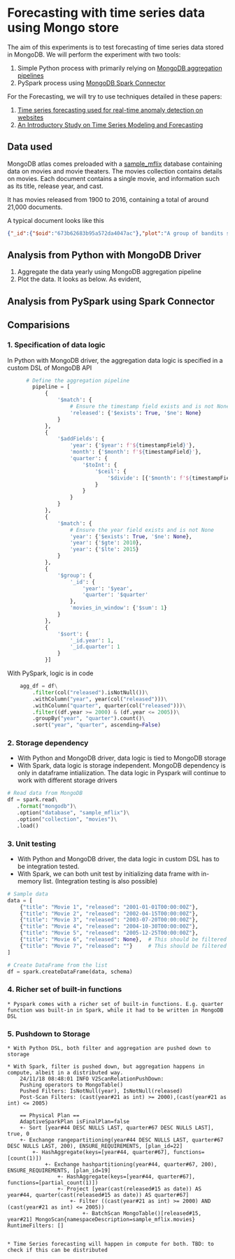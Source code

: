 # Forecasting with time series data using Mongo store
The aim of this experiments is to test forecasting of time series data stored in MongoDB. We will perform the experiment with two tools:
1. Simple Python process with primarily relying on [MongoDB aggregation pipelines](https://www.mongodb.com/docs/manual/core/aggregation-pipeline/)
2. PySpark process using [MongoDB Spark Connector](https://www.mongodb.com/docs/spark-connector/v10.2/)

For the Forecasting, we will try to use techniques detailed in these papers: 
1. [Time series forecasting used for real-time
 anomaly detection on websites](https://www.semanticscholar.org/paper/Time-series-forecasting-used-for-real-time-anomaly-Galvas/43aa251f185ac6c85b988f2c0b96572eb0b26bca)
2. [An Introductory Study on Time Series Modeling and Forecasting](https://arxiv.org/abs/1302.6613)

## Data used
MongoDB atlas comes preloaded with a [sample_mflix](https://www.mongodb.com/docs/atlas/sample-data/sample-mflix/#std-label-mflix-movies) database containing data on movies and movie theaters. The movies collection contains details on movies. Each document contains a single movie, and information such as its title, release year, and cast.

It has movies released from 1900 to 2016, containing a total of around 21,000 documents.

A typical document looks like this
```json
{"_id":{"$oid":"673b62683b95a572da4047ac"},"plot":"A group of bandits stage a brazen train hold-up, only to find a determined posse hot on their heels.","genres":["Short","Western"],"runtime":{"$numberInt":"11"},"cast":["A.C. Abadie","Gilbert M. 'Broncho Billy' Anderson","George Barnes","Justus D. Barnes"],"poster":"https://m.media-amazon.com/images/M/MV5BMTU3NjE5NzYtYTYyNS00MDVmLWIwYjgtMmYwYWIxZDYyNzU2XkEyXkFqcGdeQXVyNzQzNzQxNzI@._V1_SY1000_SX677_AL_.jpg","title":"The Great Train Robbery","fullplot":"Among the earliest existing films in American cinema - notable as the first film that presented a narrative story to tell - it depicts a group of cowboy outlaws who hold up a train and rob the passengers. They are then pursued by a Sheriff's posse. Several scenes have color included - all hand tinted.","languages":["English"],"released":{"$date":{"$numberLong":"-2085523200000"}},"directors":["Edwin S. Porter"],"rated":"TV-G","awards":{"wins":{"$numberInt":"1"},"nominations":{"$numberInt":"0"},"text":"1 win."},"lastupdated":"2015-08-13 00:27:59.177000000","year":{"$numberInt":"1903"},"imdb":{"rating":{"$numberDouble":"7.4"},"votes":{"$numberInt":"9847"},"id":{"$numberInt":"439"}},"countries":["USA"],"type":"movie","tomatoes":{"viewer":{"rating":{"$numberDouble":"3.7"},"numReviews":{"$numberInt":"2559"},"meter":{"$numberInt":"75"}},"fresh":{"$numberInt":"6"},"critic":{"rating":{"$numberDouble":"7.6"},"numReviews":{"$numberInt":"6"},"meter":{"$numberInt":"100"}},"rotten":{"$numberInt":"0"},"lastUpdated":{"$date":{"$numberLong":"1439061370000"}}},"num_mflix_comments":{"$numberInt":"0"}}
```

## Analysis from Python with MongoDB Driver
1. Aggregate the data yearly using MongoDB aggregation pipeline
2. Plot the data. It looks as below. As evident, 

## Analysis from PySpark using Spark Connector

## Comparisions
### 1. Specification of data logic
In Python with MongoDB driver, the aggregation data logic is specified in a custom DSL of MongoDB API
```python
      # Define the aggregation pipeline
        pipeline = [
            {
                '$match': {
                    # Ensure the timestamp field exists and is not None
                    'released': {'$exists': True, '$ne': None}
                }
            },
            {
                '$addFields': {
                    'year': {'$year': f'${timestampField}'},
                    'month': {'$month': f'${timestampField}'},
                    'quarter': {
                        '$toInt': {
                            '$ceil': {
                                '$divide': [{'$month': f'${timestampField}'}, 3]
                            }
                        }
                    }
                }
            },
            {
                '$match': {
                    # Ensure the year field exists and is not None
                    'year': {'$exists': True, '$ne': None},
                    'year': {'$gte': 2010},
                    'year': {'$lte': 2015}
                }
            },
            {
                '$group': {
                    '_id': {
                        'year': '$year',
                        'quarter': '$quarter'
                    },
                    'movies_in_window': {'$sum': 1}
                }
            },
            {
                '$sort': {
                    '_id.year': 1,
                    '_id.quarter': 1
                }
            }]
```
With PySpark, logic is in code
```python
    agg_df = df\
        .filter(col("released").isNotNull())\
        .withColumn("year", year(col("released")))\
        .withColumn("quarter", quarter(col("released")))\
        .filter((df.year >= 2000) & (df.year <= 2005))\
        .groupBy("year", "quarter").count()\
        .sort("year", "quarter", ascending=False)
```

### 2. Storage dependency
   * With Python and MongoDB driver, data logic is tied to MongoDB storage
   * With Spark, data logic is storage independent. MongoDB dependency is only in dataframe intialiization. The data logic in Pyspark will continue to work with different storage drivers

   ```python
   # Read data from MongoDB
   df = spark.read\
      .format("mongodb")\
      .option("database", "sample_mflix")\
      .option("collection", "movies")\
      .load()
   ``` 

### 3. Unit testing
   * With Python and MongoDB driver, the data logic in custom DSL has to be integration tested. 
   * With Spark, we can both unit test by initializing data frame with in-memory list. (Integration testing is also possible)

```python
# Sample data
data = [
    {"title": "Movie 1", "released": "2001-01-01T00:00:00Z"},
    {"title": "Movie 2", "released": "2002-04-15T00:00:00Z"},
    {"title": "Movie 3", "released": "2003-07-20T00:00:00Z"},
    {"title": "Movie 4", "released": "2004-10-30T00:00:00Z"},
    {"title": "Movie 5", "released": "2005-12-25T00:00:00Z"},
    {"title": "Movie 6", "released": None},  # This should be filtered out
    {"title": "Movie 7", "released": ""}     # This should be filtered out
]

# Create DataFrame from the list
df = spark.createDataFrame(data, schema)
```

### 4. Richer set of built-in functions
    * Pyspark comes with a richer set of built-in functions. E.g. quarter function was built-in in Spark, while it had to be written in MongoDB DSL

### 5. Pushdown to Storage
    * With Python DSL, both filter and aggregation are pushed down to storage
    
    * With Spark, filter is pushed down, but aggregation happens in compute, albeit in a distributed way. 
        24/11/18 08:48:01 INFO V2ScanRelationPushDown: 
        Pushing operators to MongoTable()
        Pushed Filters: IsNotNull(year), IsNotNull(released)
        Post-Scan Filters: (cast(year#21 as int) >= 2000),(cast(year#21 as int) <= 2005)

        == Physical Plan ==
        AdaptiveSparkPlan isFinalPlan=false
        +- Sort [year#44 DESC NULLS LAST, quarter#67 DESC NULLS LAST], true, 0
        +- Exchange rangepartitioning(year#44 DESC NULLS LAST, quarter#67 DESC NULLS LAST, 200), ENSURE_REQUIREMENTS, [plan_id=22]
            +- HashAggregate(keys=[year#44, quarter#67], functions=[count(1)])
                +- Exchange hashpartitioning(year#44, quarter#67, 200), ENSURE_REQUIREMENTS, [plan_id=19]
                    +- HashAggregate(keys=[year#44, quarter#67], functions=[partial_count(1)])
                    +- Project [year(cast(released#15 as date)) AS year#44, quarter(cast(released#15 as date)) AS quarter#67]
                        +- Filter ((cast(year#21 as int) >= 2000) AND (cast(year#21 as int) <= 2005))
                            +- BatchScan MongoTable()[released#15, year#21] MongoScan{namespaceDescription=sample_mflix.movies} RuntimeFilters: []


    * Time Series forecasting will happen in compute for both. TBD: to check if this can be distributed

